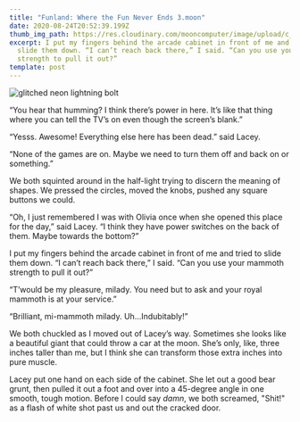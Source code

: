 ```yaml
---
title: "Funland: Where the Fun Never Ends 3.moon"
date: 2020-08-24T20:52:39.199Z
thumb_img_path: https://res.cloudinary.com/mooncomputer/image/upload/c_scale,e_auto_saturation,h_300,q_auto:best/v1598302405/Moon%20Computer%20Blog/RTF/Funland/funland-3--glitched.jpg
excerpt: I put my fingers behind the arcade cabinet in front of me and tried to
  slide them down. “I can’t reach back there,” I said. “Can you use your mammoth
  strength to pull it out?”
template: post
---
```

![glitched neon lightning bolt](https://res.cloudinary.com/mooncomputer/image/upload/c_scale,e_auto_saturation,h_800,q_auto:best/v1598302405/Moon%20Computer%20Blog/RTF/Funland/funland-3--glitched.jpg "Funland 3")

“You hear that humming? I think there’s power in here. It’s like that thing where you can tell the TV’s on even though the screen’s blank.”

“Yesss. Awesome! Everything else here has been dead.” said Lacey. 

“None of the games are on. Maybe we need to turn them off and back on or something.”

We both squinted around in the half-light trying to discern the meaning of shapes. We pressed the circles, moved the knobs, pushed any square buttons we could.

“Oh, I just remembered I was with Olivia once when she opened this place for the day,” said Lacey. “I think they have power switches on the back of them. Maybe towards the bottom?”

I put my fingers behind the arcade cabinet in front of me and tried to slide them down. “I can’t reach back there,” I said. “Can you use your mammoth strength to pull it out?”

“T’would be my pleasure, milady. You need but to ask and your royal mammoth is at your service.” 

“Brilliant, mi-mammoth milady. Uh...Indubitably!”

We both chuckled as I moved out of Lacey’s way. Sometimes she looks like a beautiful giant that could throw a car at the moon. She’s only, like, three inches taller than me, but I think she can transform those extra inches into pure muscle. 

Lacey put one hand on each side of the cabinet. She let out a good bear grunt, then pulled it out a foot and over into a 45-degree angle in one smooth, tough motion. Before I could say *damn*, we both screamed, "Shit!" as a flash of white shot past us and out the cracked door.